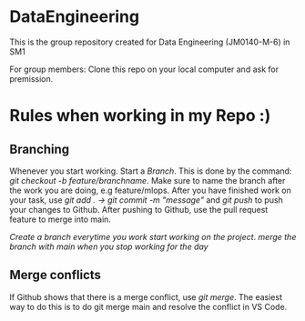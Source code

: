 # DataEngineering
This is the group repository created for  Data Engineering (JM0140-M-6) in SM1

For group members: Clone this repo on your local computer and ask for premission. 
# Rules when working in my Repo :)

## Branching
Whenever you start working. Start a *Branch*. This is done by the command: _git checkout -b feature/branchname_.
Make sure to name the branch after the work you are doing, e.g feature/mlops. After you have finished work
on your task, use _git add . -> git commit -m "message"_ and _git push_ to push your changes to Github.
After pushing to Github, use the pull request feature to merge into main.

*Create a branch everytime you work start working on the project*.
*merge the branch with main when you stop working for the day*

## Merge conflicts
If Github shows that there is a merge conflict, use _git merge_. The easiest way to do this is to do git merge main and resolve the conflict in VS Code. 
